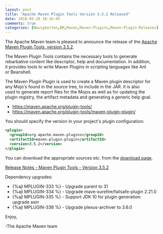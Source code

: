 ```yaml
---
layout: post
title: "Apache Maven Plugin Tools Version 3.5.2 Released"
date: 2018-05-26 18:16:45
comments: true
categories: [Neuigkeiten,BM,Maven,Maven-Plugins,Maven-Plugin-Releases]
---
```

The Apache Maven team is pleased to announce the release of the 
[Apache Maven Plugin Tools, version 3.5.2](https://maven.apache.org/plugin-tools/).

The Maven Plugin Tools contains the necessary tools to generate  
rebarbative content like descriptor, help and documentation. In addition,  
it provides tools to write Maven Plugins in scripting languages like Ant  
or Beanshell.

The Maven Plugin Plugin is used to create a Maven plugin descriptor for  
any Mojo's found in the source tree, to include in the JAR. It is also  
used to generate report files for the Mojos as well as for updating the  
plugin registry, the artifact metadata and generating a generic help goal.

 * https://maven.apache.org/plugin-tools/
 * https://maven.apache.org/plugin-tools/maven-plugin-plugin/

You should specify the version in your project's plugin configuration:

``` xml
<plugin>
  <groupId>org.apache.maven.plugins</groupId>
  <artifactId>maven-plugin-plugin</artifactId>
  <version>3.5.2</version>
</plugin>
```
You can download the appropriate sources etc. from the [download page](https://maven.apache.org/plugins-tools/download.cgi).

<!-- more -->

[Release Notes - Maven Plugin Tools - Version 3.5.2](https://issues.apache.org/jira/secure/ReleaseNote.jspa?projectId=12317820&version=12342545&styleName=Text)

Dependency upgrades:

 * {%ajl MPLUGIN-333 %} - Upgrade parent to 31
 * {%ajl MPLUGIN-334 %} - Upgrade mave-surefire/failsafe-plugin 2.21.0
 * {%ajl MPLUGIN-335 %} - Support JDK 10 for plugin generation: upgrade asm
 * {%ajl MPLUGIN-338 %} - Upgrade plexus-archiver to 3.6.0

Enjoy,

-The Apache Maven team

